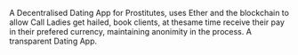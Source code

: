 A Decentralised Dating App for Prostitutes, uses Ether and the blockchain to allow Call Ladies get hailed, book clients, at thesame time receive their pay in their prefered currency, maintaining anonimity in the process. A transparent Dating App.